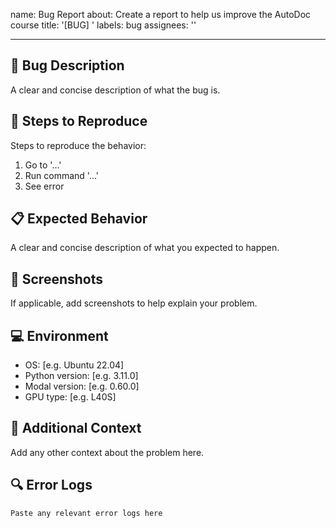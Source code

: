 name: Bug Report
about: Create a report to help us improve the AutoDoc course
title: '[BUG] '
labels: bug
assignees: ''

---

## 🐛 Bug Description
A clear and concise description of what the bug is.

## 🔄 Steps to Reproduce
Steps to reproduce the behavior:
1. Go to '...'
2. Run command '...'
3. See error

## 📋 Expected Behavior
A clear and concise description of what you expected to happen.

## 📸 Screenshots
If applicable, add screenshots to help explain your problem.

## 💻 Environment
- OS: [e.g. Ubuntu 22.04]
- Python version: [e.g. 3.11.0]
- Modal version: [e.g. 0.60.0]
- GPU type: [e.g. L40S]

## 📝 Additional Context
Add any other context about the problem here.

## 🔍 Error Logs
```
Paste any relevant error logs here
```
